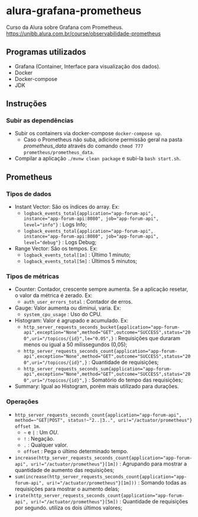 # alura-grafana-prometheus
Curso da Alura sobre Grafana com Prometheus. <https://unibb.alura.com.br/course/observabilidade-prometheus>

## Programas utilizados
- Grafana (Container, Interface para visualização dos dados).
- Docker
- Docker-compose
- JDK

## Instruções

### Subir as dependências
- Subir os containers via docker-compose `docker-compose up`.
  - Caso o Prometheus não suba, adicione permissão geral na pasta *prometheus_data* através do comando `chmod 777 prometheus/prometheus_data`.
- Compilar a aplicação `./mvnw clean package` e subi-la `bash start.sh`.

## Prometheus

### Tipos de dados
- Instant Vector: São os índices do array. Ex:
  - `logback_events_total{application="app-forum-api", instance="app-forum-api:8080", job="app-forum-api", level="info"}` : Logs Info;
  - `logback_events_total{application="app-forum-api", instance="app-forum-api:8080", job="app-forum-api", level="debug"}` : Logs Debug;
- Range Vector: São os tempos. Ex:
  - `logback_events_total[1m]` : Último 1 minuto;
  - `logback_events_total[5m]` : Últimos 5 minutos;

### Tipos de métricas
- Counter: Contador, crescente sempre aumenta. Se a aplicação resetar, o valor da métrica é zerado. Ex:
  - `auth_user_errors_total` : Contador de erros.
- Gauge: Valor aumenta ou diminui, varia. Ex:
  - `system_cpu_usage` : Uso do CPU.
- Histogram: Valor é agrupado e acumulado. Ex:
  - `http_server_requests_seconds_bucket{application="app-forum-api",exception="None",method="GET",outcome="SUCCESS",status="200",uri="/topicos/{id}",le="0.05",}` : Requisições que duraram menos ou igual a 50 milissegundos (0,05);
  - `http_server_requests_seconds_count{application="app-forum-api",exception="None",method="GET",outcome="SUCCESS",status="200",uri="/topicos/{id}",}` : Quantidade de requisições;
  - `http_server_requests_seconds_sum{application="app-forum-api",exception="None",method="GET",outcome="SUCCESS",status="200",uri="/topicos/{id}",}` : Somatório do tempo das requisições;
- Summary: Igual ao Histogram, porém mais utilizado para durações.

### Operações
- `http_server_requests_seconds_count{application="app-forum-api", method=~"GET|POST", status!~"2..|3..", uri!="/actuator/prometheus"} offset 1m`.
  - `~` e `|` : Um *OU*.
  - `!` : Negação.
  - `.` : Qualquer valor.
  - `offset` : Pega o último determinado tempo.
- `increase(http_server_requests_seconds_count{application="app-forum-api", uri!="/actuator/prometheus"}[1m])` : Agrupando para mostrar a quantidade de aumento das requisições;
- `sum(increase(http_server_requests_seconds_count{application="app-forum-api", uri!="/actuator/prometheus"}[1m]))` : Somando todas as requisições para mostrar o aumento delas;
- `irate(http_server_requests_seconds_count{application="app-forum-api", uri!="/actuator/prometheus"}[5m])` : Quantidade de requisições por segundo. utiliza os dois últimos valores;
